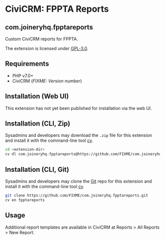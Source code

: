 # CiviCRM: FPPTA Reports 
## com.joineryhq.fpptareports

Custom CiviCRM reports for FPPTA.

The extension is licensed under [GPL-3.0](LICENSE.txt).

## Requirements

* PHP v7.0+
* CiviCRM (*FIXME: Version number*)

## Installation (Web UI)

This extension has not yet been published for installation via the web UI.

## Installation (CLI, Zip)

Sysadmins and developers may download the `.zip` file for this extension and
install it with the command-line tool [cv](https://github.com/civicrm/cv).

```bash
cd <extension-dir>
cv dl com.joineryhq.fpptareports@https://github.com/FIXME/com.joineryhq.fpptareports/archive/master.zip
```

## Installation (CLI, Git)

Sysadmins and developers may clone the [Git](https://en.wikipedia.org/wiki/Git) repo for this extension and
install it with the command-line tool [cv](https://github.com/civicrm/cv).

```bash
git clone https://github.com/FIXME/com.joineryhq.fpptareports.git
cv en fpptareports
```

## Usage

Additional report templates are available in CiviCRM at Reports > All Reports > New Report.
